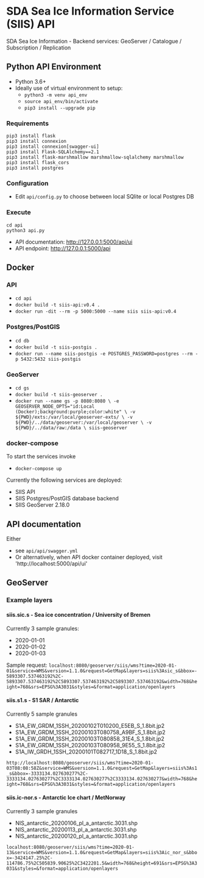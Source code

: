 # SDA Sea Ice Information Service (SIIS) API

SDA Sea Ice Information - Backend services: GeoServer / Catalogue / Subscription / Replication

## Python API Environment

* Python 3.6+
* Ideally use of virtual environment to setup:
  * `python3 -m venv api_env`
  * `source api_env/bin/activate`
  * `pip3 install --upgrade pip`

### Requirements

```
pip3 install flask
pip3 install connexion
pip3 install connexion[swagger-ui]
pip3 install Flask-SQLAlchemy==2.1
pip3 install flask-marshmallow marshmallow-sqlalchemy marshmallow
pip3 install flask_cors
pip3 install postgres
```

### Configuration

* Edit `api/config.py` to choose between local SQlite or local Postgres DB

### Execute

```
cd api
python3 api.py
```

* API documentation: http://127.0.0.1:5000/api/ui
* API endpoint: http://127.0.0.1:5000/api


## Docker

### API

* `cd api`
* `docker build -t siis-api:v0.4 .`
* `docker run -dit --rm -p 5000:5000 --name siis siis-api:v0.4`

### Postgres/PostGIS

* `cd db`
* `docker build -t siis-postgis .`
* `docker run --name siis-postgis -e POSTGRES_PASSWORD=postgres --rm -p 5432:5432 siis-postgis`

### GeoServer

* `cd gs`
* `docker build -t siis-geoserver .`
* `docker run --name gs -p 8080:8080 \
  -e GEOSERVER_NODE_OPTS="id:Local (Docker);background:purple;color:white" \
  -v ${PWD}/exts:/var/local/geoserver-exts/ \
  -v ${PWD}/../data/geoserver:/var/local/geoserver \
  -v ${PWD}/../data/raw:/data \
  siis-geoserver `

### docker-compose

To start the services invoke

* `docker-compose up`

Currently the following services are deployed:
* SIIS API
* SIIS Postgres/PostGIS database backend
* SIIS GeoServer 2.18.0

## API documentation

Either
* see `api/api/swagger.yml`
* Or alternatively, when API docker container deployed, visit 'http://localhost:5000/api/ui'


## GeoServer

### Example layers

#### siis.sic.s - Sea ice concentration / University of Bremen

Currently 3 sample granules:
* 2020-01-01
* 2020-01-02
* 2020-01-03

Sample request:
`localhost:8080/geoserver/siis/wms?time=2020-01-01&service=WMS&version=1.1.0&request=GetMap&layers=siis%3Asic_s&bbox=-5893307.537463192%2C-5893307.537463192%2C5893307.537463192%2C5893307.537463192&width=768&height=768&srs=EPSG%3A3031&styles=&format=application/openlayers`


#### siis.s1.s - S1 SAR / Antarctic

Currently 5 sample granules

* S1A_EW_GRDM_1SSH_20200102T010200_E5EB_S_1.8bit.jp2
* S1A_EW_GRDM_1SSH_20200103T080758_A9BF_S_1.8bit.jp2
* S1A_EW_GRDM_1SSH_20200103T080858_31E4_S_1.8bit.jp2
* S1A_EW_GRDM_1SSH_20200103T080958_9E55_S_1.8bit.jp2
* S1A_IW_GRDH_1SSH_20200101T082717_1D18_S_1.8bit.jp2

`http://localhost:8080/geoserver/siis/wms?time=2020-01-03T08:08:58Z&service=WMS&version=1.1.0&request=GetMap&layers=siis%3As1_s&bbox=-3333134.027630277%2C-3333134.027630277%2C3333134.027630277%2C3333134.027630277&width=768&height=768&srs=EPSG%3A3031&styles=&format=application/openlayers`

#### siis.ic-nor.s - Antarctic Ice chart / MetNorway

Currently 3 sample granules

* NIS_antarctic_20200106_pl_a_antarctic.3031.shp
* NIS_antarctic_20200113_pl_a_antarctic.3031.shp
* NIS_antarctic_20200120_pl_a_antarctic.3031.shp

`localhost:8080/geoserver/siis/wms?time=2020-01-13&service=WMS&version=1.1.0&request=GetMap&layers=siis%3Aic_nor_s&bbox=-3424147.25%2C-114786.75%2C505839.90625%2C3422201.5&width=768&height=691&srs=EPSG%3A3031&styles=&format=application/openlayers`
